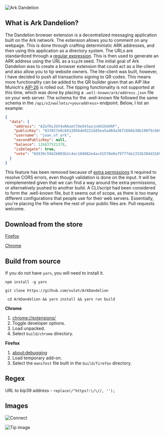 ![Ark Dandelion](https://i.imgur.com/lgcXug3.png)

## What is Ark Dandelion?

The Dandelion browser extension is a decentralized messaging application built on the Ark network. The extension allows you to comment on any webpage. This is done through crafting deterministic ARK addresses, and then using this application as a directory system. The URLs are standardized through a [regular expression](https://github.com/vulet/ArkDandelion#Regex). This is then used to generate an ARK address using the URL as a `bip39` seed. The initial goal of Ark Dandelion was to create a browser extension that could act as a lite-client and also allow you to tip website owners. The lite-client was built, however, I have decided to push all transactions signing to QR codes. This means more functionality can be added to the QR builder given that an AIP like Munich's [AIP-26](https://github.com/ArkEcosystem/AIPs/blob/master/AIPS/aip-26.md) is rolled out. The tipping functionality is not supported at this time, which was done by placing a `.well-known/ark/address.json` file on your web server. The schema for the .well-known file followed the same schema in the `/api/v2/wallets/<youraddress>` endpoint. Below, I list an example:
```json
{
  "data": {
    "address": "AZofKsJUY4xRAxmt7Ue5XtwxjnXH1kXHhP",
    "publicKey": "033927e0c6812056de9222e85ea5ad6da36f26b6b30b190f9cbb9e34993d1f2882",
    "username": "joan_of_ark",
    "secondPublicKey": null,
    "balance": 126837521378,
    "isDelegate": true,
    "vote": "02630c5942b003b2c4ec184862e4ac41578e0a79777da1332b384d3169f4d5eadd"
  }
}
```

This feature has been removed because of [extra permissions](https://github.com/EFForg/https-everywhere/issues/16377#issuecomment-415492846) it required to resolve CORS errors, even though validation is done on the input. It will be reimplemented given that we can find a way around the extra permissions, or alternatively pushed to another build. A CLI/script had been considered to form the .well-known file, but it seems out of scope, as there is too many different configurations that people use for their web servers. Essentially, you're placing the file where the rest of your public files are. Pull requests welcome.

## Download from the store
[Firefox](https://addons.mozilla.org/en-US/firefox/addon/ark-dandelion/)

[Chrome](https://chrome.google.com/webstore/detail/ark-dandelion/kloebenmmegdanbbhgmnololeelcclhe)

## Build from source
If you do not have `yarn`, you will need to install it.

`npm install -g yarn`

`git clone https://github.com/vulet/ArkDandelion`

` cd ArkDandelion && yarn install && yarn run build`

**Chrome**

1. [chrome://extensions/](chrome://extensions/)
2. Toggle developer options.
3. Load unpacked.
4. Select `build/chrome` directory.

**Firefox** 

1. [about:debugging](about:debugging)
2. Load temporary add-on.
2. Select the `manifest` file built in the `build/firefox` directory.


## Regex
URL to bip39 address - `replace(/^https?:\/\//, '');`

## Images

![Connect](https://i.imgur.com/FpxsTrI.png)

![Tip image](https://i.imgur.com/KuMtHY9.png)

